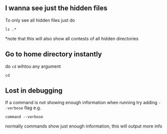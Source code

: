 ## I wanna see just the hidden files 

To only see all hidden files just do 

```
ls .*
```
*note that this will also show all contests of all hidden directories

## Go to home directory instantly

do `cd` wihtou any argument

```
cd
```

## Lost in debugging

If a command is not showing enough information when running try adding `--verbose` flag e.g.
```
command --verbose
```
normally commands show just enough information, this will output more info
